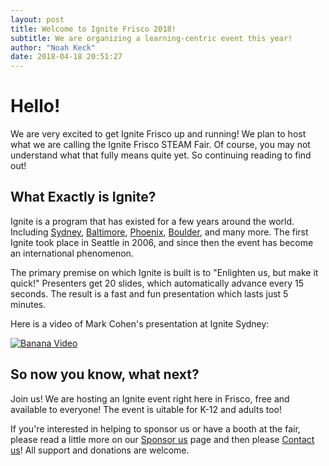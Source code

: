 ```yaml
---
layout: post
title: Welcome to Ignite Frisco 2018!
subtitle: We are organizing a learning-centric event this year!
author: "Noah Keck"
date: 2018-04-18 20:51:27
---
```


# Hello!
We are very excited to get Ignite Frisco up and running! We plan to host what we are calling the Ignite Frisco STEAM Fair. Of course, you may not understand what that fully means quite yet. So continuing reading to find out!

## What Exactly is Ignite?
Ignite is a program that has existed for a few years around the world. Including [Sydney](http://www.ignitesydney.com/), [Baltimore](http://www.ignitebaltimore.com/), [Phoenix](https://www.ignitephoenix.com/), [Boulder](https://igniteboulder.com/), and many more. The first Ignite took place in Seattle in 2006, and since then the event has become an international phenomenon.

The primary premise on which Ignite is built is to "Enlighten us, but make it quick!" Presenters get 20 slides, which automatically advance every 15 seconds. The result is a fast and fun presentation which lasts just 5 minutes.

Here is a video of Mark Cohen's presentation at Ignite Sydney:

[![Banana Video](https://raw.githubusercontent.com/IgniteFrisco/ignitefrisco.github.io/master/img/banana.PNG)](https://youtu.be/bON296SdRs8)

## So now you know, what next?
Join us! We are hosting an Ignite event right here in Frisco, free and available to everyone! The event is uitable for K-12 and adults too!

If you're interested in helping to sponsor us or have a booth at the fair, please read a little more on our [Sponsor us](https://ignitefrisco.github.io/sponsor) page and then please [Contact us](https://ignitefrisco.github.io/contact)! All support and donations are welcome.
